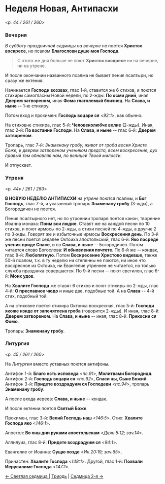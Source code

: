 
# Неделя Новая, Антипасхи

<*p. 44 / 261 / 260*>

### Вечерня

*В субботу праздничной седмицы на вечерне* не поется **Христос воскресе**, но псалом **Благослови душе 
моя Господа**. 

> С этого же дня больше не поют **Христос воскресе** ни на вечерне, ни на утрене. 

И после окончании названного псалма не бывает пения псалтыри, но сразу же ектения.  

Начинается **Господи воззвах**, глас 1-й, ставится же 6 стихов, и поются стихиры самогласны Новой недели, 
по 2-жды: **По осми дний**, иная **Дверем затвореном**, иная **Фома глаголемый близнец**. 
На **Слава, и ныне** -- 1-ю стихиру.  

Потом вход и прокимен: **Господь воцари ся** <*92:1*>, как обычно. 

На стиховне стихира, глас 5-й: **Человеколюбче велие** (2-жды). 
Иная, глас 2-й: **По востании Господи**. 
На **Слава, и ныне** -- глас 6-й: **Дверем затвореном**. 

Тропарь, глас 7-й: *Знаменану гробу, живот от гроба восия Христе Боже, и дверем затвореном учеником 
предста, всем воскресение, дух правый тем обнавляя нам, по велицей Твоей милости*. 

И отпускает. 

### Утреня

<*p. 44v / 261 / 260*>

**В НОВУЮ НЕДЕЛЮ АНТИПАСХИ** на *утрене* поются псалмы, и **Бог Господь**, глас 7-й, и указанный тропарь 
**Знаменану гробу** (3-жды), а Богородичен не поется. 

Пения псалтырного нет, но по утроении тропаря поется канон, творение Иоанна монаха: **Поим вси людие**. 
Ставят же на каждой песни по 10 стихов, и поют ирмосы по 2-жды, а стихи песней по 4-жды, 
а другие 2 по 3-жды. Говорят же и избыточные ирмосы **Воскресения день**. 
По 3-й же песни поется седален Октоиха апостольский, глас 6-й: **Яко посреде ученик приде Спасе**, 
и по **Слава, и ныне** -- Богородичен. Потом читается слово Богослова: **И обновления почтете**. 
По 6-й же -- кондак, глас 8-й: **Любопятную**. Потом **Воскресение Христово видевше**, также 50-й псалом, 
т.к. в ту неделю ни степенны не поются, ни иное что воскресное из Октоиха, ни Евангелие утреннее не 
читается, но только служба праздника совершается.
По 9-й песни -- поют светилен, глас 6-й: **Моих удов**.  

На **Хвалите Господа** же ставят 6 стихов и поют стихиры по 2-жды, глас 4-й: 
**О преславное чюдо** и иные две, подобные той. 
А на **Слава** -- 4-й стих, подобный той.   

А на стиховне поется стихира Октоиха воскресная, глас 5-й: 
**Господи якоже изиде от запечятлена гроба** (говорится 2-жды). 
И иная, глас 8-й: **Дверем затвореном**. 
На **Слава, и ныне** -- иная, глас 8-й: **Прикосни ся Фомо**. 

Тропарь: **Знаменану гробу**.  

### Литургия

<*p. 45 / 261 / 260*>

На *Литургии* вместо уставных поются антифоны. 

Антифон 1-й: **Благо есть исповеда** <*пс.91*>, **Молитвами Богородиця**. 
Антифон 2-й: **Господь воцари ся** <*пс.92*>, **Спаси ны, Сыне Божий**. 
Антифон 3-й: **Придете воздрадуим ся Господеви** <*пс.94*>, тропарь **Знаменану гробу**. 

А после входа иереев: **Слава, и ныне** -- кондак. 

И после ектении поется **Святый Боже**. 

Прокимен, глас 3-й: **Велий Господь наш** <*146:5*>. 
Стих: **Хвалите Господа яко** <*146:1*>. 

Апостол: **Во оны дни руками апостольскам** <*Деян.5:12; зач.14*>.

Аллилуиа, глас 8-й: **Придете воздрадуим ся** <*94:1*>. 

Евангелие от Иоанна: **Сущю позде** <*Ин.20:19; зач.65*>.

Причастен: **Хвалите Господа** <*148:1*>. 
Другой, глас 1-й: **Похвали Иерусалиме Господа** <*147:1*>. 

[← Светлая седмица ](B_02_AST_easter_week.ru.md) | [Триодь](README.md) | [Седмица 2-я →](B_04_AST_week2.ru.md)
